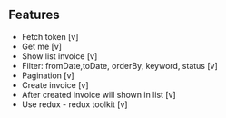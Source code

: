 ## Features

- Fetch token [v]
- Get me [v]
- Show list invoice [v]
- Filter: fromDate,toDate, orderBy, keyword, status [v]
- Pagination [v]
- Create invoice [v]
- After created invoice will shown in list [v]
- Use redux - redux toolkit [v]

